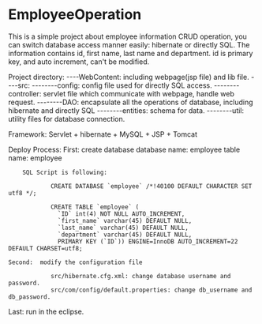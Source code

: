 # EmployeeOperation

This is a simple project about employee information CRUD operation, you can switch database access manner easily: hibernate or directly SQL. 
The information contains id, first name, last name and department. id is primary key, and auto increment, can't be modified.

Project directory:
----WebContent: including webpage(jsp file) and lib file.
----src:
--------config: config file used for directly SQL access.
--------controller: servlet file which communicate with webpage, handle web request.
--------DAO: encapsulate all the operations of database, 
	   including hibernate and directly SQL
--------entities: schema for data.
--------util: utility files for database connection.

Framework: Servlet + hibernate + MySQL + JSP + Tomcat

Deploy Process:
	First:  create database
        database name: employee
        table name: employee 

        SQL Script is following:

                CREATE DATABASE `employee` /*!40100 DEFAULT CHARACTER SET utf8 */;

                CREATE TABLE `employee` (
                  `ID` int(4) NOT NULL AUTO_INCREMENT,
                  `first_name` varchar(45) DEFAULT NULL,
                  `last_name` varchar(45) DEFAULT NULL,
                  `department` varchar(45) DEFAULT NULL,
                  PRIMARY KEY (`ID`)) ENGINE=InnoDB AUTO_INCREMENT=22 DEFAULT CHARSET=utf8;

	Second:  modify the configuration file

				src/hibernate.cfg.xml: change database username and password.
				src/com/config/default.properties: change db_username and db_password.

  Last: run in the eclipse.

